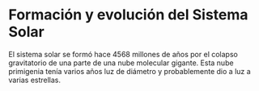 # Formación y evolución del Sistema Solar

El sistema solar se formó hace 4568 millones de años por el colapso gravitatorio de una parte de una nube molecular gigante. Esta nube primigenia tenía varios años luz de diámetro y probablemente dio a luz a varias estrellas.

